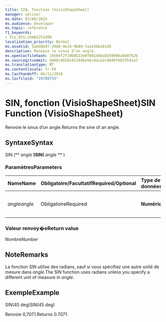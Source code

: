 ```yaml
---
title: SIN, fonction (VisioShapeSheet)
manager: soliver
ms.date: 03/09/2015
ms.audience: Developer
ms.topic: reference
f1_keywords:
- Vis_DSS.chm82251498
localization_priority: Normal
ms.assetid: 5a6ddb97-39b8-4e24-9b89-7a1e3bb261d5
description: Renvoie le sinus d’un angle.
ms.openlocfilehash: 19504f2f19b8523e0f081dbba0359986a940762b
ms.sourcegitcommit: 9d60cd82b5413446e5bc8ace2cd689f683fb41a7
ms.translationtype: MT
ms.contentlocale: fr-FR
ms.lasthandoff: 06/11/2018
ms.locfileid: "19789733"
---
```

# <a name="sin-function-visioshapesheet"></a><span data-ttu-id="eb62b-103">SIN, fonction (VisioShapeSheet)</span><span class="sxs-lookup"><span data-stu-id="eb62b-103">SIN Function (VisioShapeSheet)</span></span>

<span data-ttu-id="eb62b-104">Renvoie le sinus d’un angle.</span><span class="sxs-lookup"><span data-stu-id="eb62b-104">Returns the sine of an angle.</span></span> 
  
## <a name="syntax"></a><span data-ttu-id="eb62b-105">Syntaxe</span><span class="sxs-lookup"><span data-stu-id="eb62b-105">Syntax</span></span>

<span data-ttu-id="eb62b-106">SIN (** *angle* **)</span><span class="sxs-lookup"><span data-stu-id="eb62b-106">SIN(** *angle* ** )</span></span> 
  
### <a name="parameters"></a><span data-ttu-id="eb62b-107">Paramètres</span><span class="sxs-lookup"><span data-stu-id="eb62b-107">Parameters</span></span>

|<span data-ttu-id="eb62b-108">**Name**</span><span class="sxs-lookup"><span data-stu-id="eb62b-108">**Name**</span></span>|<span data-ttu-id="eb62b-109">**Obligatoire/Facultatif**</span><span class="sxs-lookup"><span data-stu-id="eb62b-109">**Required/Optional**</span></span>|<span data-ttu-id="eb62b-110">**Type de données**</span><span class="sxs-lookup"><span data-stu-id="eb62b-110">**Data Type**</span></span>|<span data-ttu-id="eb62b-111">**Description**</span><span class="sxs-lookup"><span data-stu-id="eb62b-111">**Description**</span></span>|
|:-----|:-----|:-----|:-----|
| <span data-ttu-id="eb62b-112">_angle_</span><span class="sxs-lookup"><span data-stu-id="eb62b-112">_angle_</span></span> <br/> |<span data-ttu-id="eb62b-113">Obligatoire</span><span class="sxs-lookup"><span data-stu-id="eb62b-113">Required</span></span>  <br/> |<span data-ttu-id="eb62b-114">**Numérique**</span><span class="sxs-lookup"><span data-stu-id="eb62b-114">**Numeric**</span></span> <br/> |<span data-ttu-id="eb62b-115">Angle pour lequel le sinus doit être obtenu.</span><span class="sxs-lookup"><span data-stu-id="eb62b-115">The angle of which to get the sine.</span></span>  <br/> |
   
### <a name="return-value"></a><span data-ttu-id="eb62b-116">Valeur renvoy�e</span><span class="sxs-lookup"><span data-stu-id="eb62b-116">Return value</span></span>

<span data-ttu-id="eb62b-117">Nombre</span><span class="sxs-lookup"><span data-stu-id="eb62b-117">Number</span></span>
  
## <a name="remarks"></a><span data-ttu-id="eb62b-118">Note</span><span class="sxs-lookup"><span data-stu-id="eb62b-118">Remarks</span></span>

<span data-ttu-id="eb62b-119">La fonction SIN utilise des radians, sauf si vous spécifiez une autre unité de mesure dans _angle_.</span><span class="sxs-lookup"><span data-stu-id="eb62b-119">The SIN function uses radians unless you specify a different unit of measure in  _angle_.</span></span>
  
## <a name="example"></a><span data-ttu-id="eb62b-120">Exemple</span><span class="sxs-lookup"><span data-stu-id="eb62b-120">Example</span></span>

<span data-ttu-id="eb62b-121">SIN(45 deg)</span><span class="sxs-lookup"><span data-stu-id="eb62b-121">SIN(45 deg)</span></span> 
  
<span data-ttu-id="eb62b-122">Renvoie 0,7071.</span><span class="sxs-lookup"><span data-stu-id="eb62b-122">Returns 0.7071.</span></span> 
  

